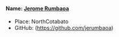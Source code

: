 #### Name: [Jerome Rumbaoa](https://github.com/jerumbaoa)

- Place: NorthCotabato
- GitHub: (https://github.com/jerumbaoa)